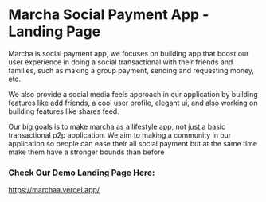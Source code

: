 # Marcha Social Payment App - Landing Page
Marcha is social payment app, we focuses on building app that boost our user experience in doing a social transactional with their friends and families, such as making a group payment, sending and requesting money, etc.

We also provide a social media feels approach in our application by building features like add friends, a cool user profile, elegant ui, and also working on building features like shares feed.

Our big goals is to make marcha as a lifestyle app, not just a basic transactional p2p application. We aim to making a community in our application so people can ease their all social payment but at the same time make them have a stronger bounds than before

### Check Our Demo Landing Page Here: ###
https://marchaa.vercel.app/
